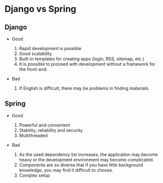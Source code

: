 # Django vs Spring

Django
------
- Good
    1) Rapid development is possible
    2) Good scalability
    3) Built-in templates for creating apps (login, RSS, sitemap, etc.)
    4) It is possible to proceed with development without a framework for the front-end.
 
- Bad
    1) If English is difficult, there may be problems in finding materials.
 
Spring
------
- Good
    1) Powerful and convenient
    2) Stability, reliability and security
    3) Multithreaded
 
- Bad
    1) As the used dependency list increases, the application may become heavy or the development environment may become complicated.
    2) Components are so diverse that if you have little background knowledge, you may find it difficult to choose.
    3) Complex setup
 
